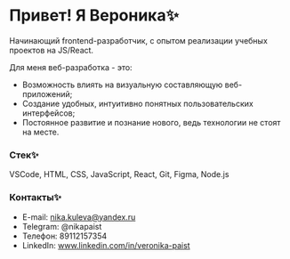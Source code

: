 # Привет! Я Вероника✨

Начинающий frontend-разработчик, с опытом реализации учебных проектов на JS/React.

Для меня веб-разработка - это:

* Возможность влиять на визуальную составляющую веб-приложений;
* Создание удобных, интуитивно понятных пользовательских интерфейсов;
* Постоянное развитие и познание нового, ведь технологии не стоят на месте.

### Стек✨
VSCode, HTML, CSS, JavaScript, React, Git, Figma, Node.js

### Контакты✨
* E-mail: nika.kuleva@yandex.ru
* Telegram: @nikapaist
* Телефон: 89112157354
* LinkedIn: www.linkedin.com/in/veronika-paist
